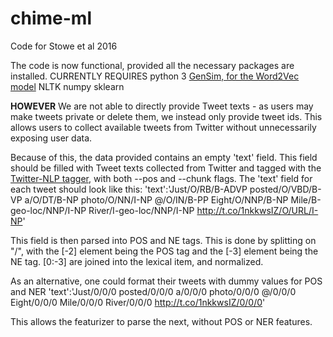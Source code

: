 # chime-ml
Code for Stowe et al 2016

The code is now functional, provided all the necessary packages are installed.
CURRENTLY REQUIRES
python 3
<a href="https://radimrehurek.com/gensim/">GenSim, for the Word2Vec model</a>
NLTK
numpy
sklearn

<b>HOWEVER</b>
We are not able to directly provide Tweet texts - as users may make tweets private or delete them, we instead only provide tweet ids. This allows users to collect available tweets from Twitter without unnecessarily exposing user data.

Because of this, the data provided contains an empty 'text' field. This field should be filled with Tweet texts collected from Twitter and tagged with the <a href="https://github.com/aritter/twitter_nlp">Twitter-NLP tagger</a>, with both --pos and --chunk flags. 
The 'text' field for each tweet should look like this:
'text':'Just/O/RB/B-ADVP posted/O/VBD/B-VP a/O/DT/B-NP photo/O/NN/I-NP @/O/IN/B-PP Eight/O/NNP/B-NP Mile/B-geo-loc/NNP/I-NP River/I-geo-loc/NNP/I-NP http://t.co/1nkkwsIZ/O/URL/I-NP'

This field is then parsed into POS and NE tags. This is done by splitting on "/", with the [-2] element being the POS tag and the [-3] element being the NE tag. [0:-3] are joined into the lexical item, and normalized.

As an alternative, one could format their tweets with dummy values for POS and NER 
'text':'Just/0/0/0 posted/0/0/0 a/0/0/0 photo/0/0/0 @/0/0/0 Eight/0/0/0 Mile/0/0/0 River/0/0/0 http://t.co/1nkkwsIZ/0/0/0'

This allows the featurizer to parse the next, without POS or NER features.

